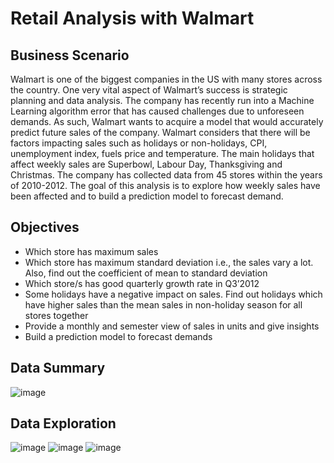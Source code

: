 # Retail Analysis with Walmart

## Business Scenario
Walmart is one of the biggest companies in the US with many stores across the country. One very vital aspect of Walmart’s success is strategic planning and data analysis. The company has recently run into a Machine Learning algorithm error that has caused challenges due to unforeseen demands. As such, Walmart wants to acquire a model that would accurately predict future sales of the company. 
Walmart considers that there will be factors impacting sales such as holidays or non-holidays, CPI, unemployment index, fuels price and temperature. The main holidays that affect weekly sales are Superbowl, Labour Day, Thanksgiving and Christmas. The company has collected data from 45 stores within the years of 2010-2012. 
The goal of this analysis is to explore how weekly sales have been affected and to build a prediction model to forecast demand.

## Objectives

- Which store has maximum sales
- Which store has maximum standard deviation i.e., the sales vary a lot. Also, find out the coefficient of mean to standard deviation
- Which store/s has good quarterly growth rate in Q3’2012
- Some holidays have a negative impact on sales. Find out holidays which have higher sales than the mean sales in non-holiday season for all stores together
- Provide a monthly and semester view of sales in units and give insights
- Build a prediction model to forecast demands

## Data Summary

![image](https://github.com/caand4/-Retail-Analysis-with-Walmart/assets/80293132/301eeccd-15fa-43ed-83c8-aaf7157f9c17)

## Data Exploration 

![image](https://github.com/caand4/-Retail-Analysis-with-Walmart/assets/80293132/223bc98b-2d9c-4277-a52c-609a079b1d71)
![image](https://github.com/caand4/-Retail-Analysis-with-Walmart/assets/80293132/24899fb0-9d87-4887-8934-4800d20f95d9)
![image](https://github.com/caand4/-Retail-Analysis-with-Walmart/assets/80293132/ef9b39a9-6394-4e84-b938-3cacc42aa5f1)





